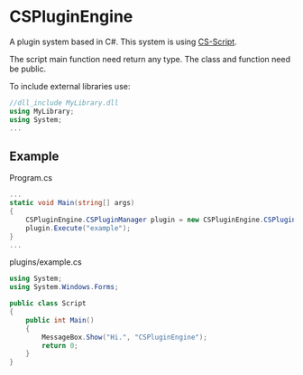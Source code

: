 # CSPluginEngine
A plugin system based in C#.
This system is using [CS-Script](http://www.csscript.net/).

The script main function need return any type. The class and function need be public.

To include external libraries use:
```csharp
//dll_include MyLibrary.dll
using MyLibrary;
using System;
...
```

## Example
Program.cs
```csharp
...
static void Main(string[] args)
{
	CSPluginEngine.CSPluginManager plugin = new CSPluginEngine.CSPluginManager("cs","plugins");
	plugin.Execute("example");
}
...
```

plugins/example.cs

```csharp
using System;
using System.Windows.Forms;

public class Script
{ 
    public int Main()
    {
        MessageBox.Show("Hi.", "CSPluginEngine");
		return 0;
    }
}
```